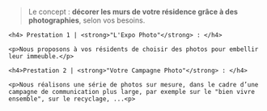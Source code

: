 > Le concept : **décorer les murs de votre résidence grâce à des photographies**, selon vos besoins.

<div class="col-xs-12 col-sm-6">

	<h4> Prestation 1 | <strong>"L'Expo Photo"</strong> : </h4>
	
	<p>Nous proposons à vos résidents de choisir des photos pour embellir leur immeuble.</p>

</div>

<div class="col-xs-12 col-sm-6">

	<h4>Prestation 2 | <strong>"Votre Campagne Photo"</strong> : </h4>
	
	<p>Nous réalisons une série de photos sur mesure, dans le cadre d’une campagne de communication plus large, par exemple sur le "bien vivre ensemble", sur le recyclage, ...<p>

</div>